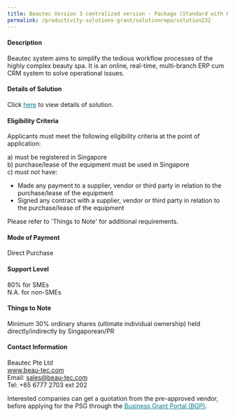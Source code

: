 ```yaml
---
title: Beautec Version 3 centralized version - Package (Standard with HW - 21.5" screen)
permalink: /productivity-solutions-grant/solutionrepo/solution232
---
```


#### Description

Beautec system aims to simplify the tedious workflow processes of the highly complex beauty spa. It is an online, real-time, multi-branch ERP cum CRM system to solve operational issues.

#### Details of Solution

Click <a href='https://govassist.gobusiness.gov.sg/images/psg/Beautec_Pte_Ltd_Annex_3_Part_2.pdf' style='color:#037e8a'>here</a> to view details of solution.

#### Eligibility Criteria

Applicants must meet the following eligibility criteria at the point of application:

a) must be registered in Singapore <br>
b) purchase/lease of the equipment must be used in Singapore <br>
c) must not have:
- Made any payment to a supplier, vendor or third party in relation to the purchase/lease of the equipment
- Signed any contract with a supplier, vendor or third party in relation to the purchase/lease of the equipment

Please refer to 'Things to Note' for additional requirements.

#### Mode of Payment
Direct Purchase

#### Support Level
80% for SMEs <br>
N.A. for non-SMEs

#### Things to Note
Minimum 30% ordinary shares (ultimate individual ownership) held directly/indirectly by Singaporean/PR

#### Contact Information
Beautec Pte Ltd<br>www.beau-tec.com<br>Email: sales@beau-tec.com<br>Tel: +65 6777 2703 ext 202

Interested companies can get a quotation from the pre-approved vendor, before applying for the PSG through the <a target='_blank' style='color:#037e8a' href='https://www.businessgrants.gov.sg/'>Business Grant Portal (BGP)</a>.
